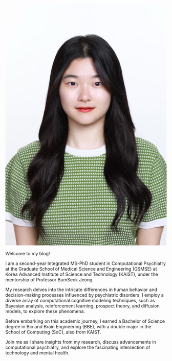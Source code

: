 
![headshot img](/headshot.jpg "Nice 2 meet U")

Welcome to my blog! 

I am a second-year Integrated MS-PhD student in Computational Psychiatry at the Graduate School of Medical Science and Engineering (GSMSE) at Korea Advanced Institute of Science and Technology (KAIST), under the mentorship of Professor BumSeok Jeong.

My research delves into the intricate differences in human behavior and decision-making processes influenced by psychiatric disorders. I employ a diverse array of computational cognitive modeling techniques, such as Bayesian analysis, reinforcement learning, prospect theory, and diffusion models, to explore these phenomena.

Before embarking on this academic journey, I earned a Bachelor of Science degree in Bio and Brain Engineering (BBE), with a double major in the School of Computing (SoC), also from KAIST. 

Join me as I share insights from my research, discuss advancements in computational psychiatry, and explore the fascinating intersection of technology and mental health.
